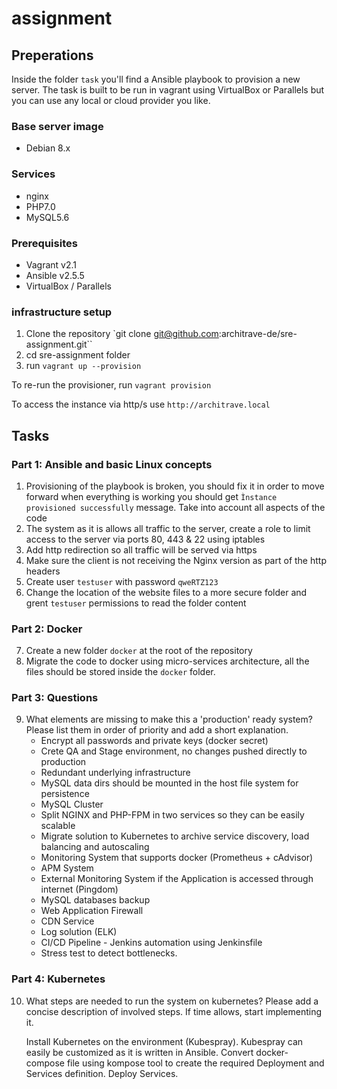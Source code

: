 # assignment

## Preperations
Inside the folder `task` you'll find a Ansible playbook to provision a new server.
The task is built to be run in vagrant using VirtualBox or Parallels but you can use any local or cloud provider you like.

### Base server image
- Debian 8.x

### Services
- nginx
- PHP7.0
- MySQL5.6

### Prerequisites
- Vagrant v2.1
- Ansible v2.5.5
- VirtualBox / Parallels

### infrastructure setup
1. Clone the repository `git clone git@github.com:architrave-de/sre-assignment.git``
2. cd sre-assignment folder
3. run `vagrant up --provision`

To re-run the provisioner, run `vagrant provision`

To access the instance via http/s use `http://architrave.local`

## Tasks
### Part 1: Ansible and basic Linux concepts
1. Provisioning of the playbook is broken, you should fix it in order to move forward when everything is working you should get `Ìnstance provisioned successfully` message. Take into account all aspects of the code
2. The system as it is allows all traffic to the server, create a role to limit access to the server via ports 80, 443 & 22 using iptables
3. Add http redirection so all traffic will be served via https
4. Make sure the client is not receiving the Nginx version as part of the http headers
5. Create user `testuser` with password `qweRTZ123`
6. Change the location of the website files to a more secure folder and grent `testuser` permissions to read the folder content

### Part 2: Docker
7. Create a new folder `docker` at the root of the repository
8. Migrate the code to docker using micro-services architecture, all the files should be stored inside the `docker` folder.


### Part 3: Questions

9. What elements are missing to make this a 'production' ready system? Please list them in
   order of priority and add a short explanation.
   - Encrypt all passwords and private keys (docker secret)
   - Crete QA and Stage environment, no changes pushed directly to production
   - Redundant underlying infrastructure
   - MySQL data dirs should be mounted in the host file system for persistence
   - MySQL Cluster
   - Split NGINX and PHP-FPM in two services so they can be easily scalable
   - Migrate solution to Kubernetes to archive service discovery, load balancing and autoscaling
   - Monitoring System that supports docker (Prometheus + cAdvisor)
   - APM System
   - External Monitoring System if the Application is accessed through internet (Pingdom)
   - MySQL databases backup
   - Web Application Firewall
   - CDN Service
   - Log solution (ELK)
   - CI/CD Pipeline - Jenkins automation using Jenkinsfile  
   - Stress test to detect bottlenecks.


### Part 4: Kubernetes

10. What steps are needed to run the system on kubernetes? Please add a concise
    description of involved steps. If time allows, start implementing it.

    Install Kubernetes on the environment (Kubespray). Kubespray can easily be customized as it is written in Ansible.
    Convert docker-compose file using kompose tool to create the required Deployment and Services definition.
    Deploy Services.
